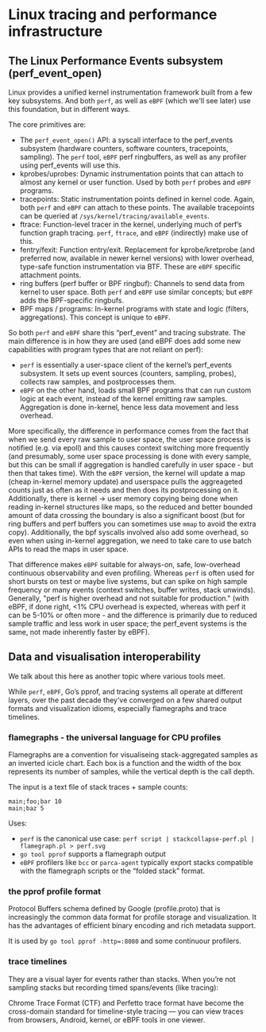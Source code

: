 # Linux tracing and performance infrastructure

## The Linux Performance Events subsystem (perf_event_open)

Linux provides a unified kernel instrumentation framework built from a few key subsystems. And both `perf`, as well as `eBPF` (which we'll see later) use this foundation, but in different ways.

The core primitives are:
- The `perf_event_open()` API: a syscall interface to the perf_events subsystem (hardware counters, software counters, tracepoints, sampling). The `perf` tool, `eBPF` perf ringbuffers, as well as any profiler using perf_events will use this.
- kprobes/uprobes: Dynamic instrumentation points that can attach to almost any kernel or user function. Used by both `perf` probes and `eBPF` programs.
- tracepoints: Static instrumentation points defined in kernel code. Again, both `perf` and `eBPF` can attach to these points. The available tracepoints can be queried at `/sys/kernel/tracing/available_events`.
- ftrace: Function-level tracer in the kernel, underlying much of perf’s function graph tracing. `perf`, `ftrace`, and `eBPF` (indirectly) make use of this.
- fentry/fexit: Function entry/exit. Replacement for kprobe/kretprobe (and preferred now, available in newer kernel versions) with lower overhead, type-safe function instrumentation via BTF. These are `eBPF` specific attachment points.
- ring buffers (perf buffer or BPF ringbuf): Channels to send data from kernel to user space. Both `perf` and `eBPF` use similar concepts; but `eBPF` adds the BPF-specific ringbufs.
- BPF maps / programs: In-kernel programs with state and logic (filters, aggregations). This concept is unique to `eBPF`.

So both `perf` and `eBPF` share this “perf_event” and tracing substrate. The main difference is in how they are used (and eBPF does add some new capabilities with program types that are not reliant on perf):
- `perf` is essentially a user-space client of the kernel’s perf_events subsystem. It sets up event sources (counters, sampling, probes), collects raw samples, and postprocesses them.
- `eBPF` on the other hand, loads small BPF programs that can run custom logic at each event, instead of the kernel emitting raw samples. Aggregation is done in-kernel, hence less data movement and less overhead.

More specifically, the difference in performance comes from the fact that when we send every raw sample to user space, the user space process is notified (e.g. via epoll) and this causes context switching more frequently (and presumably, some user space processing is done with every sample, but this can be small if aggregation is handled carefully in user space - but then that takes time). With the `eBPF` version, the kernel will update a map (cheap in-kernel memory update) and userspace pulls the aggreageted counts just as often as it needs and then does its postprocessing on it. Additionally, there is kernel -> user memory copying being done when reading in-kernel structures like maps, so the reduced and better bounded amount of data crossing the boundary is also a significant boost (but for ring buffers and perf buffers you can sometimes use `mmap` to avoid the extra copy). Additionally, the bpf syscalls involved also add some overhead, so even when using in-kernel aggregation, we need to take care to use batch APIs to read the maps in user space.

That difference makes `eBPF` suitable for always-on, safe, low-overhead continuous observability and even profiling. Whereas `perf` is often used for short bursts on test or maybe live systems, but can spike on high sample frequency or many events (context switches, buffer writes, stack unwinds). Generally, "perf is higher overhead and not suitable for production." (with eBPF, if done right, <1% CPU overhead is expected, whereas with perf it can be 5-10% or often more - and the difference is primarily due to reduced sample traffic and less work in user space; the perf_event systems is the same, not made inherently faster by eBPF).

## Data and visualisation interoperability

We talk about this here as another topic where various tools meet.

While `perf`, `eBPF`, Go’s pprof, and tracing systems all operate at different layers, over the past decade they’ve converged on a few shared output formats and visualization idioms, especially flamegraphs and trace timelines.

### flamegraphs - the universal language for CPU profiles

Flamegraphs are a convention for visualiseing stack-aggregated samples as an inverted icicle chart.
Each box is a function and the width of the box represents its number of samples, while the vertical depth is the call depth.

The input is a text file of stack traces + sample counts:
```
main;foo;bar 10
main;baz 5
```

Uses:
- `perf` is the canonical use case: `perf script | stackcollapse-perf.pl | flamegraph.pl > perf.svg`
- `go tool pprof` supports a flamegraph output
- `eBPF` profilers like `bcc` or `parca-agent` typically export stacks compatible with the flamegraph scripts or the “folded stack” format.

### the pprof profile format

Protocol Buffers schema defined by Google (profile.proto) that is increasingly the common data format for profile storage and visualization. It has the advantages of efficient binary encoding and rich metadata support.

It is used by `go tool pprof -http=:8080` and some continuour profilers.

### trace timelines

They are a visual layer for events rather than stacks. When you’re not sampling stacks but recording timed spans/events (like tracing):

Chrome Trace Format (CTF) and Perfetto trace format have become the cross-domain standard for timeline-style tracing — you can view traces from browsers, Android, kernel, or eBPF tools in one viewer.
